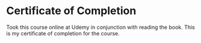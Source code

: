 # Certificate of Completion
Took this course online at Udemy in conjunction with reading the book. This is my certificate of completion for the course.
